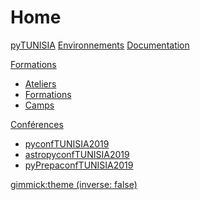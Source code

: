 # Home

[pyTUNISIA](page1.md)
[Environnements](page2.md)
[Documentation](page3.md)

[Formations]()

  * [Ateliers](subpage/page1.md)
  * [Formations](subpage/page2.md)
  * [Camps](subpage/page3.md)

[Conférences]()

  * [pyconfTUNISIA2019]( https://https://pytunisia.github.io/home/pyconfTUNISIA.html)
  * [astropyconfTUNISIA2019](subpage/page2.md)
  * [pyPrepaconfTUNISIA2019](subpage/page3.md)

<!-- set a default theme -->
[gimmick:theme (inverse: false)](cosmo)


<!-- show a theme chooser in the menu bar -->

